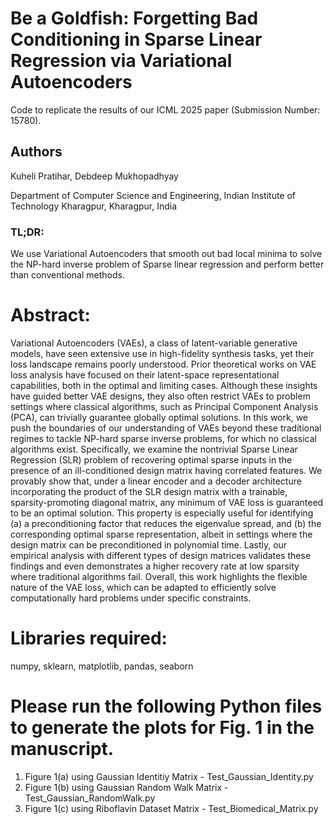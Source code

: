 # Be a Goldfish: Forgetting Bad Conditioning in Sparse Linear Regression via Variational Autoencoders
Code to replicate the results of our ICML 2025 paper (Submission Number: 15780).

## Authors
Kuheli Pratihar, Debdeep Mukhopadhyay 

Department of Computer Science and Engineering, Indian Institute of Technology Kharagpur, Kharagpur, India

### TL;DR: 
We use Variational Autoencoders that smooth out bad local minima to solve the NP-hard inverse problem of Sparse linear regression and perform better than conventional methods.

# Abstract:
Variational Autoencoders (VAEs), a class of latent-variable generative models, have seen extensive use in high-fidelity synthesis tasks, yet their loss landscape remains poorly understood. Prior theoretical works on VAE loss analysis have focused on their latent-space representational capabilities, both in the optimal and limiting cases. Although these insights have guided better VAE designs, they also often restrict VAEs to problem settings where classical algorithms, such as Principal Component Analysis (PCA), can trivially guarantee globally optimal solutions. In this work, we push the boundaries of our understanding of VAEs beyond these traditional regimes to tackle NP-hard sparse inverse problems, for which no classical algorithms exist. Specifically, we examine the nontrivial Sparse Linear Regression (SLR) problem of recovering optimal sparse inputs in the presence of an ill-conditioned design matrix having correlated features. We provably show that, under a linear encoder and a decoder architecture incorporating the product of the SLR design matrix with a trainable, sparsity-promoting diagonal matrix, any minimum of VAE loss is guaranteed to be an optimal solution. This property is especially useful for identifying (a) a preconditioning factor that reduces the eigenvalue spread, and (b) the corresponding optimal sparse representation, albeit in settings where the design matrix can be preconditioned in polynomial time. Lastly, our empirical analysis with different types of design matrices validates these findings and even demonstrates a higher recovery rate at low sparsity where traditional algorithms fail. Overall, this work highlights the flexible nature of the VAE loss, which can be adapted to efficiently solve computationally hard problems under specific constraints.

# Libraries required:
numpy, sklearn, matplotlib, pandas, seaborn

# Please run the following Python files to generate the plots for Fig. 1 in the manuscript.
1. Figure 1(a) using Gaussian Identitiy Matrix - Test_Gaussian_Identity.py
2. Figure 1(b) using Gaussian Random Walk Matrix - Test_Gaussian_RandomWalk.py
3. Figure 1(c) using Riboflavin Dataset Matrix - Test_Biomedical_Matrix.py

